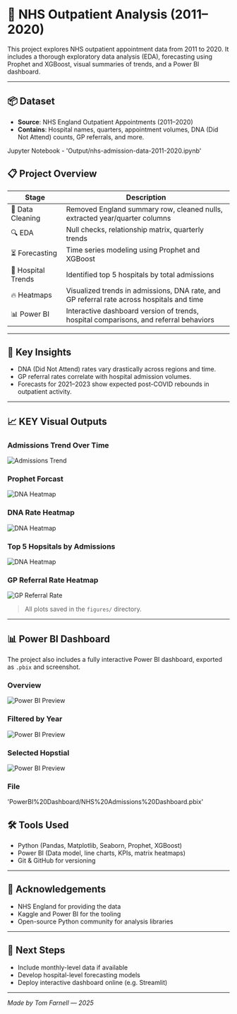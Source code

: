 # 🏥 NHS Outpatient Analysis (2011–2020)

This project explores NHS outpatient appointment data from 2011 to 2020. It includes a thorough exploratory data analysis (EDA), forecasting using Prophet and XGBoost, visual summaries of trends, and a Power BI dashboard.

---

## 📦 Dataset

- **Source**: NHS England Outpatient Appointments (2011–2020)
- **Contains**: Hospital names, quarters, appointment volumes, DNA (Did Not Attend) counts, GP referrals, and more.

Jupyter Notebook - 'Output/nhs-admission-data-2011-2020.ipynb'


## 📋 Project Overview

| Stage | Description |
|-------|-------------|
| 🧹 Data Cleaning | Removed England summary row, cleaned nulls, extracted year/quarter columns |
| 🔍 EDA | Null checks, relationship matrix, quarterly trends |
| ⏳ Forecasting | Time series modeling using Prophet and XGBoost |
| 🏥 Hospital Trends | Identified top 5 hospitals by total admissions |
| 🔥 Heatmaps | Visualized trends in admissions, DNA rate, and GP referral rate across hospitals and time |
| 📊 Power BI | Interactive dashboard version of trends, hospital comparisons, and referral behaviors |

---

## 🧠 Key Insights

- DNA (Did Not Attend) rates vary drastically across regions and time.
- GP referral rates correlate with hospital admission volumes.
- Forecasts for 2021–2023 show expected post-COVID rebounds in outpatient activity.

---

## 📈 KEY Visual Outputs

### Admissions Trend Over Time

![Admissions Trend](Figures/Hopsital_Admissions_Total%20.png)

### Prophet Forcast 

![DNA Heatmap](Figures/Prophet_Forcast.png)

### DNA Rate Heatmap

![DNA Heatmap](Figures/DNA_Heatmap.png)

### Top 5 Hopsitals by Admissions

![DNA Heatmap](Figures/Top_5_Admissions.png)

### GP Referral Rate Heatmap

![GP Referral Rate](figures/heatmap_gp_referral_rate.png)

> All plots saved in the `figures/` directory.

---

## 📊 Power BI Dashboard

The project also includes a fully interactive Power BI dashboard, exported as `.pbix` and screenshot.

### Overview

![Power BI Preview](PowerBI%20Dashboard/Default.png)

### Filtered by Year 

![Power BI Preview](PowerBI%20Dashboard/Filter-year.png)

### Selected Hopstial 

![Power BI Preview](PowerBI%20Dashboard/select-hospital-from-chart.png)

### File

'PowerBI%20Dashboard/NHS%20Admissions%20Dashboard.pbix'


## 🛠️ Tools Used

- Python (Pandas, Matplotlib, Seaborn, Prophet, XGBoost)
- Power BI (Data model, line charts, KPIs, matrix heatmaps)
- Git & GitHub for versioning

---

## 🔗 Acknowledgements

- NHS England for providing the data
- Kaggle and Power BI for the tooling
- Open-source Python community for analysis libraries

---

## 🚀 Next Steps

- Include monthly-level data if available
- Develop hospital-level forecasting models
- Deploy interactive dashboard online (e.g. Streamlit)

---

*Made by Tom Farnell — 2025*
